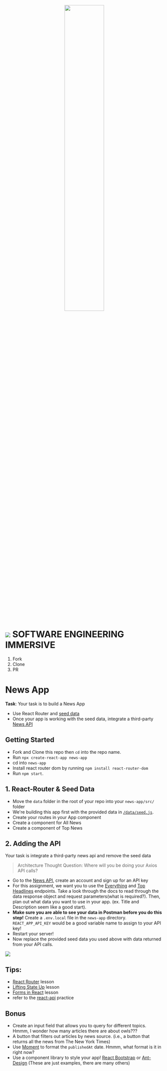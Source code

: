 <p align="center">
  <img src="news-app.gif" width="50%"/>
</p>

# ![](https://ga-dash.s3.amazonaws.com/production/assets/logo-9f88ae6c9c3871690e33280fcf557f33.png)  SOFTWARE ENGINEERING IMMERSIVE

1. Fork
1. Clone
1. PR

# News App

**Task**: Your task is to build a News App 
- Use React Router and [seed data](data/seed.js)
- Once your app is working with the seed data, integrate a third-party [News API](https://newsapi.org)

## Getting Started
- Fork and Clone this repo then `cd` into the repo name.
- Run `npx create-react-app news-app`
- cd into `news-app`
- Install react router dom by running `npm install react-router-dom` 
- Run `npm start`. 

## 1. React-Router & Seed Data
- Move the `data` folder in the root of your repo into your `news-app/src/` folder
- We're building this app first with the provided data in [`/data/seed.js`](/data/seed.js).
- Create your routes in your App component
- Create a component for All News
- Create a component of Top News

## 2. Adding the API

Your task is integrate a third-party news api and remove the seed data

> Architecture Thought Question: Where will you be doing your Axios API calls?

- Go to the [News API](https://newsapi.org/), create an account and sign up for an API key
- For this assignment, we want you to use the [Everything](https://newsapi.org/docs/endpoints/everything) and [Top Headlines](https://newsapi.org/docs/endpoints/top-headlines) endpoints. Take a look through the docs to read through the data response object and request parameters(what is required?). Then, plan out what data you want to use in your app. (ex. Title and Description seem like a good start).
- **Make sure you are able to see your data in Postman before you do this step!** Create a `.env.local` file in the `news-app` directory. `REACT_APP_API_KEY` would be a good variable name to assign to your API key!  
- Restart your server!
- Now replace the provided seed data you used above with data returned from your API calls. 

![](https://media.giphy.com/media/147JO3pIxNJ4oo/giphy.gif)


## Tips:
- [React Router](https://git.generalassemb.ly/sei-nyc-owls/react-router) lesson
- [Lifting State Up](https://git.generalassemb.ly/sei-nyc-owls/lifting-state-up) lesson
- [Forms in React](https://git.generalassemb.ly/sei-nyc-owls/react-forms) lesson
- refer to the [react-api](https://git.generalassemb.ly/sei-nyc-owls/react-api-practice) practice


## Bonus
- Create an input field that allows you to query for different topics. Hmmm, I wonder how many articles there are about owls???
- A button that filters out articles by news source.  (i.e., a button that returns all the news from The New York Times)
- Use [Moment](https://momentjs.com/) to format the `publishedAt` date. Hmmm, what format is it in right now?  
- Use a component library to style your app! [React Bootstrap](https://react-bootstrap.github.io/) or [Ant-Design](https://ant.design/) (These are just examples, there are many others)
